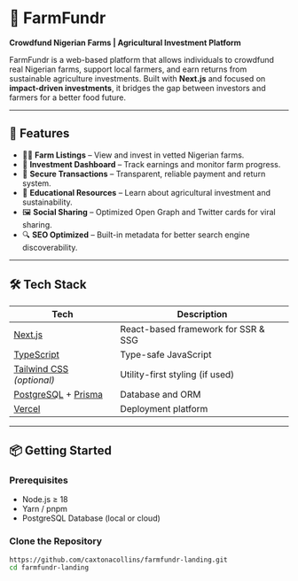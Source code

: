 # 🌾 FarmFundr

**Crowdfund Nigerian Farms | Agricultural Investment Platform**

FarmFundr is a web-based platform that allows individuals to crowdfund real Nigerian farms, support local farmers, and earn returns from sustainable agriculture investments. Built with **Next.js** and focused on **impact-driven investments**, it bridges the gap between investors and farmers for a better food future.

---

## 🚀 Features

- 🧑‍🌾 **Farm Listings** – View and invest in vetted Nigerian farms.
- 💼 **Investment Dashboard** – Track earnings and monitor farm progress.
- 🧾 **Secure Transactions** – Transparent, reliable payment and return system.
- 🧠 **Educational Resources** – Learn about agricultural investment and sustainability.
- 🖼️ **Social Sharing** – Optimized Open Graph and Twitter cards for viral sharing.
- 🔍 **SEO Optimized** – Built-in metadata for better search engine discoverability.

---

## 🛠️ Tech Stack

| Tech                                                                         | Description                                   |
| ---------------------------------------------------------------------------- | --------------------------------------------- |
| [Next.js](https://nextjs.org)                                                | React-based framework for SSR & SSG           |
| [TypeScript](https://www.typescriptlang.org/)                                | Type-safe JavaScript                          |
| [Tailwind CSS](https://tailwindcss.com/) _(optional)_                        | Utility-first styling (if used)               |
| [PostgreSQL](https://www.postgresql.org/) + [Prisma](https://www.prisma.io/) | Database and ORM                              |
| [Vercel](https://vercel.com/)                                                | Deployment platform                           |

---

## 📦 Getting Started

### Prerequisites

- Node.js ≥ 18
- Yarn / pnpm
- PostgreSQL Database (local or cloud)

### Clone the Repository

```bash
https://github.com/caxtonacollins/farmfundr-landing.git
cd farmfundr-landing
```
